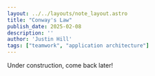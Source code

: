 ```yaml
---
layout: ../../layouts/note_layout.astro
title: "Conway's Law"
publish_date: 2025-02-08
description: ''
author: 'Justin Hill'
tags: ["teamwork", "application architecture"]
---
```


Under construction, come back later!
